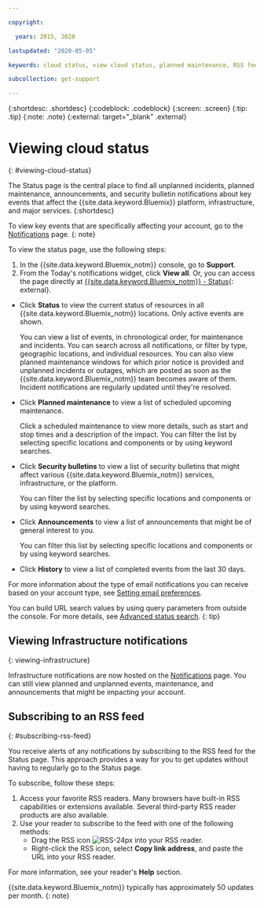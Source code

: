```yaml
---

copyright:

  years: 2015, 2020

lastupdated: "2020-05-05"

keywords: cloud status, view cloud status, planned maintenance, RSS feed, unfied notifications, iaas notifications, classic infrastructure notifications

subcollection: get-support

---
```


{:shortdesc: .shortdesc}
{:codeblock: .codeblock}
{:screen: .screen}
{:tip: .tip}
{:note: .note}
{:external: target="_blank" .external}

# Viewing cloud status
{: #viewing-cloud-status}

The Status page is the central place to find all unplanned incidents, planned maintenance, announcements, and security bulletin notifications about key events that affect the {{site.data.keyword.Bluemix}} platform, infrastructure, and major services.
{:shortdesc}

To view key events that are specifically affecting your account, go to the [Notifications](https://{DomainName}/notifications) page. 
{: note}

To view the status page, use the following steps:

1. In the {{site.data.keyword.Bluemix_notm}} console, go to **Support**.  
1. From the Today's notifications widget, click **View all**. Or, you can access the page directly at [{{site.data.keyword.Bluemix_notm}} - Status](https://cloud.ibm.com/status){: external}.

* Click **Status** to view the current status of resources in all {{site.data.keyword.Bluemix_notm}} locations. Only active events are shown.  

  You can view a list of events, in chronological order, for maintenance and incidents. You can search across all notifications, or filter by type, geographic locations, and individual resources. You can also view planned maintenance windows for which prior notice is provided and unplanned incidents or outages, which are posted as soon as the {{site.data.keyword.Bluemix_notm}} team becomes aware of them. Incident notifications are regularly updated until they're resolved.

* Click **Planned maintenance** to view a list of scheduled upcoming maintenance. 

  Click a scheduled maintenance to view more details, such as start and stop times and a description of the impact. You can filter the list by selecting specific locations and components or by using keyword searches.

* Click **Security bulletins** to view a list of security bulletins that might affect various {{site.data.keyword.Bluemix_notm}} services, infrastructure, or the platform.

  You can filter the list by selecting specific locations and components or by using keyword searches.

* Click **Announcements** to view a list of announcements that might be of general interest to you.

  You can filter this list by selecting specific locations and components or by using keyword searches.

* Click **History** to view a list of completed events from the last 30 days. 

For more information about the type of email notifications you can receive based on your account type, see [Setting email preferences](/docs/account?topic=account-email-prefs). 

You can build URL search values by using query parameters from outside the console. For more details, see [Advanced status search](/docs/get-support?topic=get-support-adv-search).
{: tip}


## Viewing Infrastructure notifications
{: viewing-infrastructure}


Infrastructure notifications are now hosted on the [Notifications](https://cloud.ibm.com/notifications) page. You can still view planned and unplanned events, maintenance, and announcements that might be impacting your account. 

<!--To learn more about the unified notifications experience, see [Viewing notifications](/docs/get-support?topic=get-support-viewing-notifications).--> 

## Subscribing to an RSS feed
{: #subscribing-rss-feed}

You receive alerts of any notifications by subscribing to the RSS feed for the Status page. This approach provides a way for you to get updates without having to regularly go to the Status page.

To subscribe, follow these steps:

1. Access your favorite RSS readers. Many browsers have built-in RSS capabilities or extensions available. Several third-party RSS reader products are also available. 
1. Use your reader to subscribe to the feed with one of the following methods:
    * Drag the RSS icon ![RSS-24px](../icons/RSS-24px.svg) into your RSS reader.
    * Right-click the RSS icon, select **Copy link address**, and paste the URL into your RSS reader.

For more information, see your reader's **Help** section.

{{site.data.keyword.Bluemix_notm}} typically has approximately 50 updates per month.
{: note}


